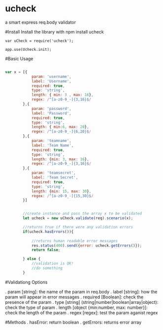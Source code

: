 # ucheck
a smart express req.body validator

#Install
Install the library with npm install ucheck

```
var uCheck = require('ucheck');

app.use(Ucheck.init);

```

#Basic Usage

```javascript

var x = [{
            param: 'username',
            label: 'Username',
            required: true,
            type: 'string',
            length: { min: 3 , max: 16},
            regex: /^[a-z0-9_-]{3,16}$/
        },{
            param: 'password',
            label: 'Password',
            required: true,
            type: 'string',
            length: { min:6, max: 20},
            regex: /^[a-z0-9_-]{6,20}$/
        },{
            param: 'teamname',
            label: 'Team Name',
            required: true,
            type: 'string',
            length: {min: 3, max: 16},
            regex: /^[a-z0-9_-]{3,16}$/
        },{
            param: 'teamsecret',
            label: 'Team Secret',
            required: true,
            type: 'string',
            length: {min: 15, max: 30},
            regex: /^[a-z0-9_-]{15,30}$/
        }]


        //create instance and pass the array x to be validated
        let ucheck = new uCheck.validate(req).scenario(x);

        //returns true if there were any validation errors
        if(ucheck.hasErrors()){
            
            //returns human readable error messages
            res.status(400).send({error: ucheck.getErrors()});
            return false;

        } else {
            //validation is OK! 
            //do something
        }
```


#Validationg Options 

. param [string]: the name of the param in req.body
. label [string]: how the param will appear in error messages 
. required [Boolean]: check the presence of the param
. type [string] (string|number|boolean|array|object): check the type of param
. length [object {min:number, max: number}]: check the length of the param 
. regex [regex]: test the param aganist regex

#Methods
. hasError: return boolean
. getErrors: returns error array 

